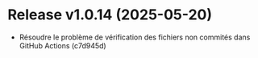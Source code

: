 # Release v1.0.14 (2025-05-20)

- Résoudre le problème de vérification des fichiers non commités dans GitHub Actions (c7d945d)
